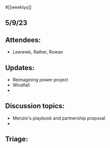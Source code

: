 #[[weeklys]] 
## 5/9/23
## Attendees:
- Lewwwk, Rather, Rowan 

## Updates:
- Reimagining power project
- Windfall
- 

## Discussion topics:
- Menzie's playbook and partnership proposal
- 

## Triage: